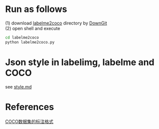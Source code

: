 # Run as follows
(1) download [labelme2coco](https://github.com/apanda-xu/Tools/tree/main/labelme2coco) directory by [DownGit](https://www.itsvse.com/downgit/#/home)<br>
(2) open shell and execute
```bash
cd labelme2coco
python labelme2coco.py
```
# Json style in labelimg, labelme and COCO
see [style.md](https://github.com/apanda-xu/Tools/blob/main/labelme2coco/style.md)

# References
[COCO数据集的标注格式](https://zhuanlan.zhihu.com/p/29393415)
